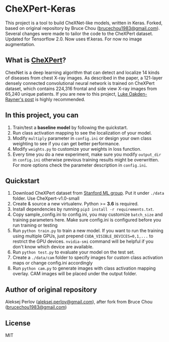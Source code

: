 # CheXPert-Keras
This project is a tool to build CheXNet-like models, written in Keras.
Forked, based on original repository by Bruce Chou (brucechou1983@gmail.com).
Several changes were made to tailor the code to the CheXPert dataset. Updated for Tensorflow 2.0.
Now uses tf.keras. For now no image augmentation.

## What is [CheXPert](https://arxiv.org/pdf/1901.07031.pdf)?
ChexNet is a deep learning algorithm that can detect and localize 14 kinds of diseases from chest X-ray images. As described in the paper, a 121-layer densely connected convolutional neural network is trained on CheXPert dataset, which contains 224,316 frontal and side view X-ray images from 65,240 unique patients. If you are new to this project, [Luke Oakden-Rayner's post](https://lukeoakdenrayner.wordpress.com/2019/02/25/half-a-million-x-rays-first-impressions-of-the-stanford-and-mit-chest-x-ray-datasets/) is highly recommended.

## In this project, you can
1. Train/test a **baseline model** by following the quickstart.
2. Run class activation mapping to see the localization of your model.
3. Modify `multiply` parameter in `config.ini` or design your own class weighting to see if you can get better performance.
4. Modify `weights.py` to customize your weights in loss function.
5. Every time you do a new experiment, make sure you modify `output_dir` in `config.ini` otherwise previous training results might be overwritten. For more options check the parameter description in `config.ini`.

## Quickstart
1. Download CheXPert dataset from [Stanford ML group](https://stanfordmlgroup.github.io/competitions/chexpert/). Put it under `./data` folder. Use CheXpert-v1.0-small
2. Create & source a new virtualenv. Python >= **3.6** is required.
3. Install dependencies by running `pip3 install -r requirements.txt`.
4. Copy sample_config.ini to config.ini, you may customize `batch_size` and training parameters here. Make sure config.ini is configured before you run training or testing
5. Run `python train.py` to train a new model. If you want to run the training using multiple GPUs, just prepend `CUDA_VISIBLE_DEVICES=0,1,...` to restrict the GPU devices. `nvidia-smi` command will be helpful if you don't know which device are available.
6. Run `python test.py` to evaluate your model on the test set.
7. Create a `./data/cam` folder to specify images for custom class activation maps or change config.ini accordingly
7. Run `python cam.py` to generate images with class activation mapping overlay. CAM images will be placed under the output folder.

## Author of original repository
Aleksej Perlov (aleksej.perlov@gmail.com), after fork from Bruce Chou (brucechou1983@gmail.com)

## License
MIT
